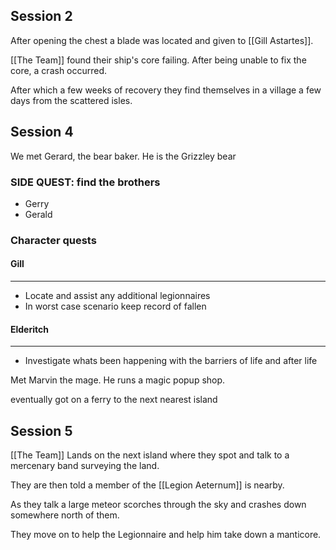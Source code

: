 ## Session 2
After opening the chest a blade was located and given to [[Gill Astartes]].

[[The Team]] found their ship's core failing. After being unable to fix the core, a crash occurred. 

After which a few weeks of recovery they find themselves in a village a few days from the scattered isles.

## Session 4
We met Gerard, the bear baker. He is the Grizzley bear
### SIDE QUEST: find the brothers
- Gerry
- Gerald

### Character quests

#### Gill
---
- Locate and assist any additional legionnaires
- In worst case scenario keep record of fallen

#### Elderitch
---
- Investigate whats been happening with the barriers of life and after life

Met Marvin the mage. He runs a magic popup shop.

eventually got on a ferry to the next nearest island

## Session 5
[[The Team]] Lands on the next island where they spot and talk to a mercenary band surveying the land. 

They are then told a member of the [[Legion Aeternum]] is nearby.

As they talk a large meteor scorches through the sky and crashes down somewhere north of them.

They move on to help the Legionnaire and help him take down a manticore.